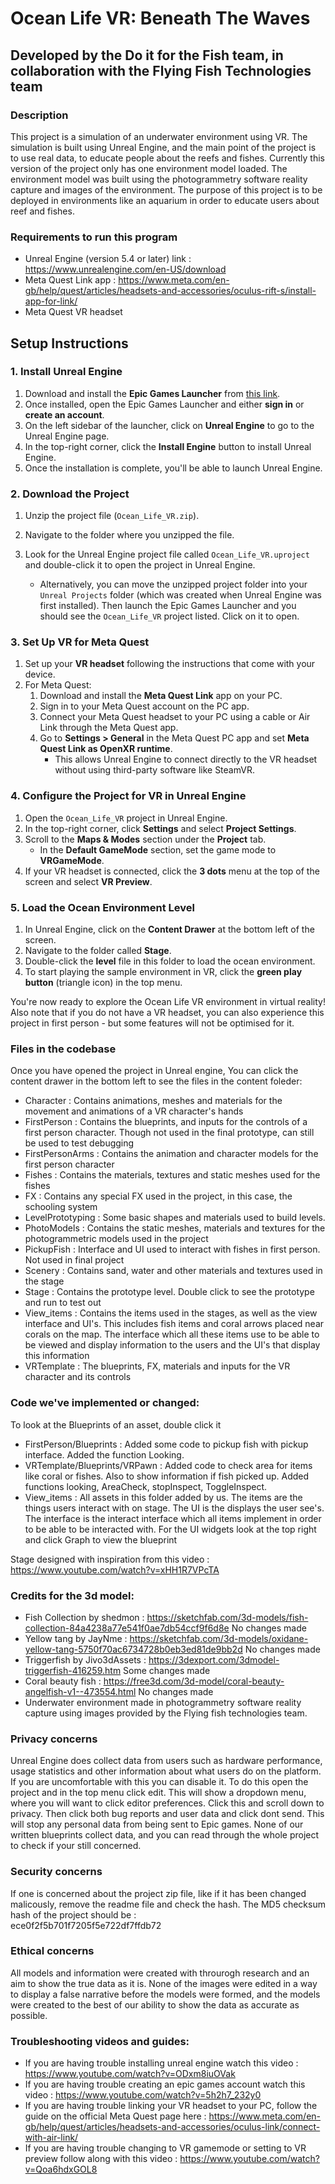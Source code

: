 # Ocean Life VR: Beneath The Waves
## Developed by the Do it for the Fish team, in collaboration with the Flying Fish Technologies team

### Description 
This project is a simulation of an underwater environment using VR. The simulation is built using Unreal Engine, and the main point of the project is to use real data, to educate people about the reefs and fishes. Currently this version of the project only has one environment model loaded. The environment model was built using the photogrammetry software reality capture and images of the environment. The purpose of this project is to be deployed in environments like an aquarium in order to educate users about reef and fishes.

### Requirements to run this program
- Unreal Engine (version 5.4 or later) link : https://www.unrealengine.com/en-US/download
- Meta Quest Link app : https://www.meta.com/en-gb/help/quest/articles/headsets-and-accessories/oculus-rift-s/install-app-for-link/
- Meta Quest VR headset

## Setup Instructions

### 1. Install Unreal Engine
1. Download and install the **Epic Games Launcher** from [this link](https://www.epicgames.com/store/en-US/download).
2. Once installed, open the Epic Games Launcher and either **sign in** or **create an account**.
3. On the left sidebar of the launcher, click on **Unreal Engine** to go to the Unreal Engine page.
4. In the top-right corner, click the **Install Engine** button to install Unreal Engine.
5. Once the installation is complete, you'll be able to launch Unreal Engine.

### 2. Download the Project
1. Unzip the project file (`Ocean_Life_VR.zip`).
2. Navigate to the folder where you unzipped the file.
3. Look for the Unreal Engine project file called `Ocean_Life_VR.uproject` and double-click it to open the project in Unreal Engine.

   - Alternatively, you can move the unzipped project folder into your `Unreal Projects` folder (which was created when Unreal Engine was first installed). Then launch the Epic Games Launcher and you should see the `Ocean_Life_VR` project listed. Click on it to open.

### 3. Set Up VR for Meta Quest
1. Set up your **VR headset** following the instructions that come with your device.
2. For Meta Quest:
   1. Download and install the **Meta Quest Link** app on your PC.
   2. Sign in to your Meta Quest account on the PC app.
   3. Connect your Meta Quest headset to your PC using a cable or Air Link through the Meta Quest app.
   4. Go to **Settings > General** in the Meta Quest PC app and set **Meta Quest Link as OpenXR runtime**.
      - This allows Unreal Engine to connect directly to the VR headset without using third-party software like SteamVR.

### 4. Configure the Project for VR in Unreal Engine
1. Open the `Ocean_Life_VR` project in Unreal Engine.
2. In the top-right corner, click **Settings** and select **Project Settings**.
3. Scroll to the **Maps & Modes** section under the **Project** tab.
   - In the **Default GameMode** section, set the game mode to **VRGameMode**.
4. If your VR headset is connected, click the **3 dots** menu at the top of the screen and select **VR Preview**.

### 5. Load the Ocean Environment Level
1. In Unreal Engine, click on the **Content Drawer** at the bottom left of the screen.
2. Navigate to the folder called **Stage**.
3. Double-click the **level** file in this folder to load the ocean environment.
4. To start playing the sample environment in VR, click the **green play button** (triangle icon) in the top menu.

You're now ready to explore the Ocean Life VR environment in virtual reality! Also note that if you do not have a VR headset, you can also experience this project in first person - but some features will not be optimised for it.
 
### Files in the codebase
Once you have opened the project in Unreal engine, You can click the content drawer in the bottom left to see the files in the content foleder: 
- Character : Contains animations, meshes and materials for the movement and animations of a VR character's hands 
- FirstPerson : Contains the blueprints, and inputs for the controls of a first person character. Though not used in the final prototype, can still be used to test debugging
- FirstPersonArms : Contains the animation and character models for the first person character
- Fishes : Contains the materials, textures and static meshes used for the fishes
- FX : Contains any special FX used in the project, in this case, the schooling system
- LevelPrototyping : Some basic shapes and materials used to build levels.
- PhotoModels : Contains the static meshes, materials and textures for the photogrammetric models used in the project
- PickupFish : Interface and UI used to interact with fishes in first person. Not used in final project
- Scenery : Contains sand, water and other materials and textures used in the stage
- Stage : Contains the prototype level. Double click to see the prototype and run to test out
- View_items : Contains the items used in the stages, as well as the view interface and UI's. This includes fish items and coral arrows placed near corals on the map. The interface which all these items use to be able to be viewed and display information to the users and the UI's that display this information
- VRTemplate : The blueprints, FX, materials and inputs for the VR character and its controls

### Code we've implemented or changed: 
To look at the Blueprints of an asset, double click it 
- FirstPerson/Blueprints : Added some code to pickup fish with pickup interface. Added the function Looking.
- VRTemplate/Blueprints/VRPawn : Added code to check area for items like coral or fishes. Also to show information if fish picked up. Added functions looking, AreaCheck, stopInspect, ToggleInspect.
- View_items : All assets in this folder added by us. The items are the things users interact with on stage. The UI is the displays the user see's. The interface is the interact interface which all items implement in order to be able to be interacted with. 
For the UI widgets look at the top right and click Graph to view the blueprint

Stage designed with inspiration from this video : https://www.youtube.com/watch?v=xHH1R7VPcTA

### Credits for the 3d model: 
- Fish Collection by shedmon : https://sketchfab.com/3d-models/fish-collection-84a4238a77e541f0ae7db54ccf9f6d8e No changes made
- Yellow tang by JayNme : https://sketchfab.com/3d-models/oxidane-yellow-tang-5750f70ac6734728b0eb3ed81de9bb2d No changes made
- Triggerfish by Jivo3dAssets : https://3dexport.com/3dmodel-triggerfish-416259.htm Some changes made
- Coral beauty fish : https://free3d.com/3d-model/coral-beauty-angelfish-v1--473554.html No changes made
- Underwater environment made in photogrammetry software reality capture using images provided by the Flying fish technologies team. 

### Privacy concerns
Unreal Engine does collect data from users such as hardware performance, usage statistics and other information about what users do on the platform. If you are uncomfortable with this you can disable it. To do this open the project and in the top menu click edit. This will show a dropdown menu, where you will want to click editor preferences. Click this and scroll down to privacy. Then click both bug reports and user data and click dont send. This will stop any personal data from being sent to Epic games. None of our written blueprints collect data, and you can read through the whole project to check if your still concerned.

### Security concerns
If one is concerned about the project zip file, like if it has been changed malicously, remove the readme file and check the hash. The MD5 checksum hash of the project should be :  
ece0f2f5b701f7205f5e722df7ffdb72
### Ethical concerns
All models and information were created with throurogh research and an aim to show the true data as it is. None of the images were edited in a way to display a false narrative before the models were formed, and the models were created to the best of our ability to show the data as accurate as possible. 

### Troubleshooting videos and guides:
- If you are having trouble installing unreal engine watch this video : https://www.youtube.com/watch?v=ODxm8iuOVak
- If you are having trouble creating an epic games account watch this video : https://www.youtube.com/watch?v=5h2h7_232y0
- If you are having trouble linking your VR headset to your PC, follow the guide on the official Meta Quest page here : https://www.meta.com/en-gb/help/quest/articles/headsets-and-accessories/oculus-link/connect-with-air-link/
- If you are having trouble changing to VR gamemode or setting to VR preview follow along with this video : https://www.youtube.com/watch?v=Qoa6hdxGOL8

